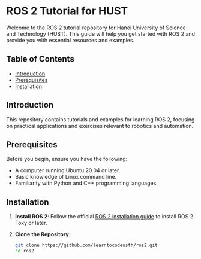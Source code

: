 # ROS 2 Tutorial for HUST

Welcome to the ROS 2 tutorial repository for Hanoi University of Science and Technology (HUST). This guide will help you get started with ROS 2 and provide you with essential resources and examples.

## Table of Contents

- [Introduction](#introduction)
- [Prerequisites](#prerequisites)
- [Installation](#installation)

## Introduction

This repository contains tutorials and examples for learning ROS 2, focusing on practical applications and exercises relevant to robotics and automation.

## Prerequisites

Before you begin, ensure you have the following:

- A computer running Ubuntu 20.04 or later.
- Basic knowledge of Linux command line.
- Familiarity with Python and C++ programming languages.

## Installation

1. **Install ROS 2**: Follow the official [ROS 2 installation guide](https://docs.ros.org/en/foxy/Installation/Ubuntu-Install-Debians.html) to install ROS 2 Foxy or later.

2. **Clone the Repository**:

   ```bash
   git clone https://github.com/learntocodeusth/ros2.git
   cd ros2
